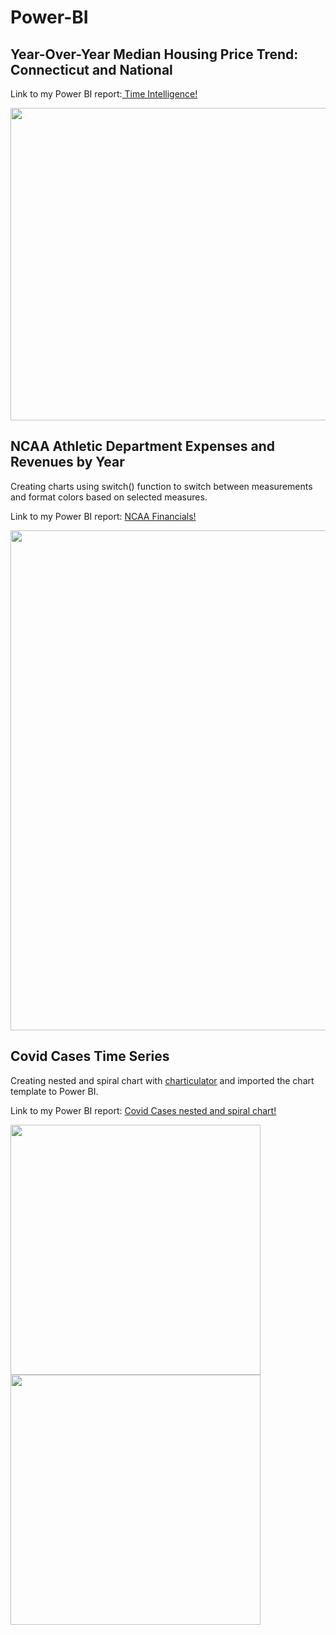 # Power-BI

## Year-Over-Year Median Housing Price Trend: Connecticut and National

Link to my Power BI report:<a href="https://app.powerbi.com/view?r=eyJrIjoiMWQ2M2NjZWItNmVmNS00MjA2LTlkMTQtNTgzNzM4MDVlZmIxIiwidCI6ImNhZjA3YjQ0LTkxNTktNDFiOC1iZGYzLTkwYzg5YzYyY2Q5MCIsImMiOjl9&pageName=ReportSection"> Time Intelligence!</a>

<img src ="https://user-images.githubusercontent.com/47695192/201205896-46cc218d-b99a-4ddb-9515-047561278dec.JPG" width="800" height="500" >

## NCAA Athletic Department Expenses and Revenues by Year
Creating charts using switch() function to switch between measurements and format colors based on selected measures.

Link to my Power BI report:
<a href="https://app.powerbi.com/view?r=eyJrIjoiMTU5YjkwOGEtZWIwNy00YzM4LTg0OTQtYjgzZTI5Y2MwZjFmIiwidCI6ImNhZjA3YjQ0LTkxNTktNDFiOC1iZGYzLTkwYzg5YzYyY2Q5MCIsImMiOjl9" target="_blank"> NCAA Financials!</a>

<img src ="https://user-images.githubusercontent.com/47695192/201497610-2809cf1d-503b-42e4-8400-6f5ee0d914bd.JPG" width="800" >


## Covid Cases Time Series
Creating nested and spiral chart with <a href="https://charticulator.com/app/index.html" target="_blank"> charticulator</a> and imported the chart template to     Power BI.

Link to my Power BI report:
<a href="https://app.powerbi.com/view?r=eyJrIjoiYWM1YThjMzktZTA0OS00MjM4LWI2NWYtYWFlZDIzM2VhZWIzIiwidCI6ImNhZjA3YjQ0LTkxNTktNDFiOC1iZGYzLTkwYzg5YzYyY2Q5MCIsImMiOjl9" target="_blank"> Covid Cases nested and spiral chart!</a>


<img src ="https://user-images.githubusercontent.com/47695192/200181891-8d8d63b7-51c4-4023-97dd-c3ff39a542e8.JPG" width="400" > <img src ="https://user-images.githubusercontent.com/47695192/200182227-8b969cd9-756f-4afa-888b-946bed48f735.JPG" width="400" >

